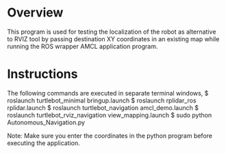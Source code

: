 # Overview
This program is used for testing the localization of the robot as alternative to RVIZ tool by passing destination XY coordinates in an 
existing map while running the ROS wrapper AMCL application program. 

# Instructions
The following commands are executed in separate terminal windows,
$ roslaunch turtlebot_minimal bringup.launch
$ roslaunch rplidar_ros rplidar.launch
$ roslaunch turtlebot_navigation amcl_demo.launch
$ roslaunch turtlebot_rviz_navigation view_mapping.launch
$ sudo python Autonomous_Navigation.py

Note: Make sure you enter the coordinates in the python program before executing the application. 
